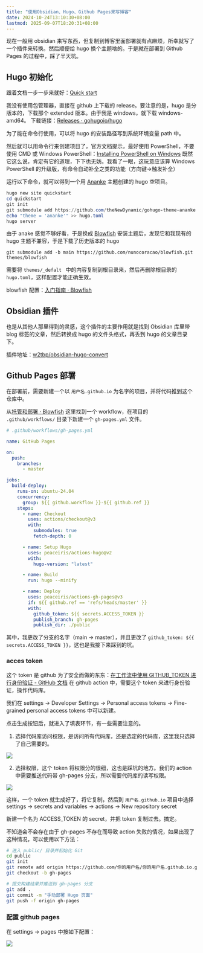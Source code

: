 ```yaml
---
title: "使用Obsidian、Hugo、Github Pages来写博客"
date: 2024-10-24T13:10:30+08:00
lastmod: 2025-09-07T18:20:31+08:00
---
```


现在一般用 obsidian 来写东西，但复制到博客里面部署就有点麻烦，所幸就写了一个插件来转换。然后顺便给 hugo 换个主题啥的。于是就在部署到 Github Pages 的过程中，踩了半天坑。

## Hugo 初始化
跟着文档一步一步来就好：[Quick start](https://gohugo.io/getting-started/quick-start/)

我没有使用包管理器，直接在 github 上下载的 release。要注意的是，hugo 是分版本的，下载那个 extended 版本。由于我是 windows，就下载 windows-amd64。
下载链接：[Releases · gohugoio/hugo](https://github.com/gohugoio/hugo/releases)

为了能在命令行使用，可以将 hugo 的安装路径写到系统环境变量 path 中。

然后就可以用命令行来创建项目了，官方文档提示，最好使用 PowerShell，不要使用 CMD 或 Windows PowerShell：[Installing PowerShell on Windows](https://learn.microsoft.com/en-us/powershell/scripting/install/installing-powershell-on-windows?view=powershell-7.5)
既然它这么说，肯定有它的道理，下下也无妨。我看了一眼，这玩意应该算 Windows PowerShell 的升级版，有命令自动补全之类的功能（方向键→触发补全）

运行以下命令，就可以得到一个用  [Ananke](https://github.com/theNewDynamic/gohugo-theme-ananke) 主题创建的 hugo 空项目。
```powershell
hugo new site quickstart
cd quickstart
git init
git submodule add https://github.com/theNewDynamic/gohugo-theme-ananke.git themes/ananke
echo "theme = 'ananke'" >> hugo.toml
hugo server
```

由于 anake 感觉不够好看，于是换成 [Blowfish](https://themes.gohugo.io/themes/blowfish/)
安装主题后，发现它和我现有的 hugo 主题不兼容，于是下载了历史版本的 hugo

```
git submodule add -b main https://github.com/nunocoracao/blowfish.git themes/blowfish
```

需要将 `themes/_defalt ` 中的内容复制到根目录来，然后再删除根目录的 `hugo.toml`，这样配置才能正确生效。

blowfish 配置：[入门指南 · Blowfish](https://blowfish.page/zh-cn/docs/getting-started/)

## Obsidian 插件
也是从其他人那里得到的灵感，这个插件的主要作用就是找到 Obsidian 库里带 blog 标签的文章，然后转换成 hugo 的文件头格式，再丢到 hugo 的文章目录下。

插件地址：[w2tbp/obsidian-hugo-convert](https://github.com/w2tbp/obsidian-hugo-convert)

## Github Pages 部署
在部署前，需要新建一个以 `用户名.github.io` 为名字的项目，并将代码推到这个仓库中。

从[托管和部署 · Blowfish](https://blowfish.page/zh-cn/docs/hosting-deployment/) 这里找到一个 workflow，在项目的 `.github/workflows/` 目录下新建一个 `gh-pages.yml` 文件。

```yaml
# .github/workflows/gh-pages.yml

name: GitHub Pages

on:
  push:
    branches:
      - master

jobs:
  build-deploy:
    runs-on: ubuntu-24.04
    concurrency:
      group: ${{ github.workflow }}-${{ github.ref }}
    steps:
      - name: Checkout
        uses: actions/checkout@v3
        with:
          submodules: true
          fetch-depth: 0

      - name: Setup Hugo
        uses: peaceiris/actions-hugo@v2
        with:
          hugo-version: "latest"

      - name: Build
        run: hugo --minify

      - name: Deploy
        uses: peaceiris/actions-gh-pages@v3
        if: ${{ github.ref == 'refs/heads/master' }}
        with:
          github_token: ${{ secrets.ACCESS_TOKEN }}
          publish_branch: gh-pages
          publish_dir: ./public

```

其中，我更改了分支的名字（main -> master），并且更改了 `github_token: ${{ secrets.ACCESS_TOKEN }}`，这也是我接下来踩到的坑。

### acces token
这个 token 是 github 为了安全而做的东东：[在工作流中使用 GITHUB_TOKEN 进行身份验证 - GitHub 文档](https://docs.github.com/zh/actions/tutorials/authenticate-with-github_token) 在 github action 中，需要这个 token 来进行身份验证，操作代码库。

我们在 settings -> Developer Settings -> Personal access tokens -> Fine-grained personal access tokens 中可以新建。

点击生成按钮后，就进入了填表环节，有一些需要注意的。

1. 选择代码库访问权限，是访问所有代码库，还是选定的代码库，这里我只选择了自己需要的。

![](使用Obsidian、Hugo、Github%20Pages来写博客-20250907.png)

2. 选择权限，这个 token 将权限分的很细，这也是踩坑的地方。我们的 action 中需要推送代码带 gh-pages 分支，所以需要代码库的读写权限。

![](使用Obsidian、Hugo、Github%20Pages来写博客-20250907%201.png)

这样，一个 token 就生成好了，将它复制，然后到 `用户名.github.io` 项目中选择 settings -> secrets and variables -> actions -> New repository secret 

新建一个名为 ACCESS_TOKEN 的 secret，并把 token 复制过去。搞定。

不知道会不会存在由于 gh-pages 不存在而导致 action 失败的情况，如果出现了这种情况，可以使用以下方法：

```bash
# 进入 public/ 目录并初始化 Git 
cd public 
git init 
git remote add origin https://github.com/你的用户名/你的用户名.github.io.git 
git checkout -b gh-pages 

# 提交构建结果并推送到 gh-pages 分支 
git add . 
git commit -m "手动部署 Hugo 页面" 
git push -f origin gh-pages
```

### 配置 github pages
在 settings -> pages 中按如下配置：

![](使用Obsidian、Hugo、Github%20Pages来写博客-20250907%202.png)

